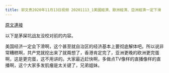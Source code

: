 ```yaml
---
title: 郭文贵2020年11月13日视频 20201113_1美國經濟、歐洲經濟、亞洲經濟一定下滑
---
```


[原文連接](https://gnews.org/ThreadView/53479517)

以下是茅屎坑战友没校对前的内容。

  美国经济一定会下滑啊，这个甚至就自治区的经济基本上要彻底解体吧。所以说非常糟糕啊，共产党就挖出来了就甭想了，香港肯定完了，亚洲更晚的欧洲更完蛋啊，这是更完蛋，这不用讲的。大家最近赶快啊，多做点TV像样的直播像样的直播啊，这个大家多发肌瘤是太关键了，兄弟姐妹。
